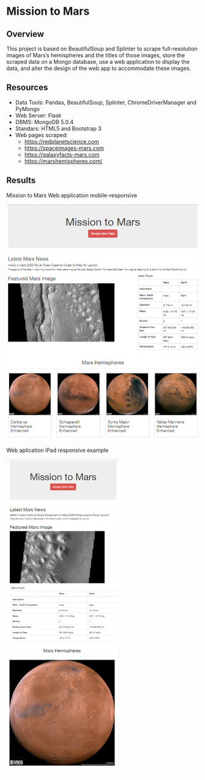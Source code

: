 # Mission to Mars

## Overview
This project is based on BeautifulSoup and Splinter to scrape full-resolution images of Mars’s hemispheres and the titles of those images, store the scraped data on a Mongo database, use a web application to display the data, and alter the design of the web app to accommodate these images.

## Resources
  - Data Tools: Pandas, BeautifulSoup, Splinter, ChromeDriverManager and PyMongo
  - Web Server: Flask
  - DBMS: MongoDB 5.0.4
  - Standars: HTML5 and Bootstrap 3
  - Web pages scraped: 
    - https://redplanetscience.com 
    - https://spaceimages-mars.com 
    - https://galaxyfacts-mars.com 
    - https://marshemispheres.com/

## Results

Mission to Mars Web application mobile-responsive

<img src="templates/images/mission_to_mars.PNG" />

Web aplication iPad responsive example

<img src="templates/images/mobile.PNG" width="300" />
